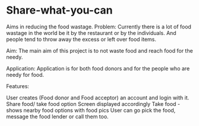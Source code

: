 # Share-what-you-can
Aims in reducing the food wastage.
Problem:
Currently there is a lot of food wastage in the world be it by the restaurant or by the individuals. And people tend to throw away the excess or left over food items.

Aim: The main aim of this project is to not waste food and reach food for the needy.

Application: Application is for both food donors and for the people who are needy for food.

Features: 

User creates (Food donor and Food acceptor) an account  and login with it.
Share  food/ take food option
Screen displayed accordingly
Take food - shows nearby food options with food pics
User can go pick the food, message the food lender or call them too.